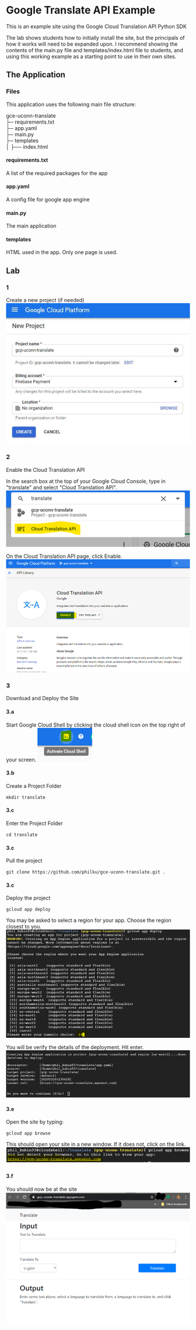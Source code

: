 # Google Translate API Example
This is an example site using the Google Cloud Translation API Python SDK

The lab shows students how to initially install the site, but the principals of how it works will need to be expanded upon. 
I recommend showing the contents of the main.py file and templates/index.html file to students, and using this working example as 
a starting point to use in their own sites.

## The Application

### Files
This application uses the following main file structure:

gce-uconn-translate                         <br>
├─ requirements.txt                       <br>
├─ app.yaml                               <br>
├─ main.py                                <br>
├─ templates                                <br>
│  ├── index.html

#### requirements.txt
A list of the required packages for the app

#### app.yaml
A config file for google app engine

#### main.py
The main application

#### templates
HTML used in the app. Only one page is used.

### 

## Lab

### 1
Create a new project (if needed)
![photo 1](https://raw.githubusercontent.com/philku/gce-uconn-translate/master/readme_pictures/1.JPG)

### 2
Enable the Cloud Translation API

In the search box at the top of your Google Cloud Console, type in "translate" and select "Cloud Translation API".
![](https://github.com/philku/gce-uconn-translate/blob/master/readme_pictures/2.png)

On the Cloud Translation API page, click Enable.
![](https://github.com/philku/gce-uconn-translate/blob/master/readme_pictures/3.png)

### 3
Download and Deploy the Site

#### 3.a
Start Google Cloud Shell by clicking the cloud shell icon on the top right of your screen.
![](https://github.com/philku/gce-uconn-translate/blob/master/readme_pictures/4.png)

#### 3.b
Create a Project Folder

```
mkdir translate
```

#### 3.c
Enter the Project Folder

```
cd translate
```

#### 3.c
Pull the project

```
git clone https://github.com/philku/gce-uconn-translate.git .
```

#### 3.c
Deploy the project

```
gcloud app deploy
```

You may be asked to select a region for your app. Choose the region closest to you.
![](https://github.com/philku/gce-uconn-translate/blob/master/readme_pictures/5.png)

You will be verify the details of the deployment. Hit enter.
![](https://github.com/philku/gce-uconn-translate/blob/master/readme_pictures/6.png)

#### 3.e
Open the site by typing:

```
gcloud app browse
```

This should open your site in a new window. If it does not, click on the link.
![](https://github.com/philku/gce-uconn-translate/blob/master/readme_pictures/7.png)

#### 3.f
You should now be at the site
![](https://github.com/philku/gce-uconn-translate/blob/master/readme_pictures/8.png)